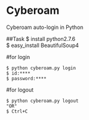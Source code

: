 # Cyberoam
Cyberoam auto-login in Python

##Task
  $ install python2.7.6   
  $ easy_install BeautifulSoup4

#for login
  ```
  $ python cyberoam.py login
  $ id:****
  $ password:****
  ```

#for logout
  ```
  $ python cyberoam.py logout 
  "OR" 
  $ Ctrl+C
  ```
